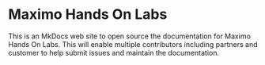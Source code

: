 # Maximo Hands On Labs
This is an MkDocs web site to open source the documentation for Maximo Hands On Labs.
This will enable multiple contributors including partners and customer to help submit issues and maintain the documentation.
